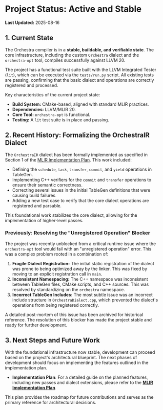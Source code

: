 # Project Status: Active and Stable

**Last Updated:** 2025-08-16

## 1. Current State

The Orchestra compiler is in a **stable, buildable, and verifiable state**. The core infrastructure, including the custom `Orchestra` dialect and the `orchestra-opt` tool, compiles successfully against LLVM 20.

The project has a functional test suite built with the LLVM Integrated Tester (`lit`), which can be executed via the `tests/run.py` script. All existing tests are passing, confirming that the basic dialect and operations are correctly registered and processed.

Key characteristics of the current project state:
- **Build System:** CMake-based, aligned with standard MLIR practices.
- **Dependencies:** LLVM/MLIR 20.
- **Core Tool:** `orchestra-opt` is functional.
- **Testing:** A `lit` test suite is in place and passing.

## 2. Recent History: Formalizing the OrchestraIR Dialect

The `OrchestraIR` dialect has been formally implemented as specified in Section 1 of the
[MLIR Implementation Plan](../architecture/mlir-implementation-plan.md).
This work included:
- Defining the `schedule`, `task`, `transfer`, `commit`, and `yield` operations in TableGen.
- Implementing C++ verifiers for the `commit` and `transfer` operations to ensure their semantic correctness.
- Correcting several issues in the initial TableGen definitions that were causing build failures.
- Adding a new test case to verify that the core dialect operations are registered and parsable.

This foundational work stabilizes the core dialect, allowing for the implementation of higher-level passes.

### Previously: Resolving the "Unregistered Operation" Blocker

The project was recently unblocked from a critical runtime issue where the `orchestra-opt` tool would fail with an "unregistered operation" error. This was a complex problem rooted in a combination of:
1.  **Fragile Dialect Registration:** The initial static registration of the dialect was prone to being optimized away by the linker. This was fixed by moving to an explicit registration call in `main`.
2.  **Inconsistent Namespacing:** The C++ namespace was inconsistent between TableGen files, CMake scripts, and C++ sources. This was resolved by standardizing on the `orchestra` namespace.
3.  **Incorrect TableGen Includes:** The most subtle issue was an incorrect include structure in `OrchestraDialect.cpp`, which prevented the dialect's operations from being registered correctly.

A detailed post-mortem of this issue has been archived for historical reference. The resolution of this blocker has made the project stable and ready for further development.

## 3. Next Steps and Future Work

With the foundational infrastructure now stable, development can proceed based on the project's architectural blueprint. The next phases of development should focus on implementing the features outlined in the implementation plan.

- **Implementation Plan:** For a detailed guide on the planned features, including new passes and dialect extensions, please refer to the **[MLIR Implementation Plan](../architecture/mlir-implementation-plan.md)**.

This plan provides the roadmap for future contributions and serves as the primary reference for architectural decisions.
